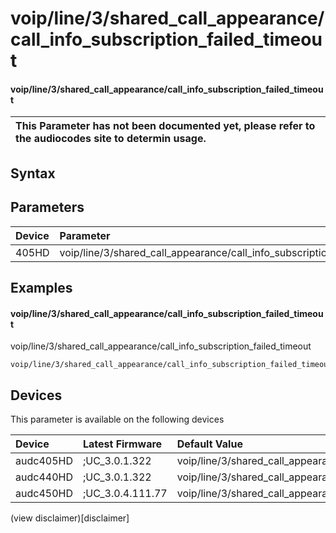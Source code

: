 ﻿---
description: voip/line/3/shared_call_appearance/call_info_subscription_failed_timeout
search: false
---

# voip/line/3/shared_call_appearance/call_info_subscription_failed_timeout

#### voip/line/3/shared_call_appearance/call_info_subscription_failed_timeout


| This Parameter has not been documented yet, please refer to the audiocodes site to determin usage.  | 
| :--- |

## Syntax

## Parameters
|Device|Parameter|value|Description|
|:---|:---|:---|:---|
| 405HD | voip/line/3/shared_call_appearance/call_info_subscription_failed_timeout |  |  |

## Examples
#### voip/line/3/shared_call_appearance/call_info_subscription_failed_timeout

voip/line/3/shared_call_appearance/call_info_subscription_failed_timeout

```
voip/line/3/shared_call_appearance/call_info_subscription_failed_timeout=60
```

## Devices
This parameter is available on the following devices

| Device | Latest Firmware | Default Value |
|:---|:---|:---|
| audc405HD | ;UC_3.0.1.322 | voip/line/3/shared_call_appearance/call_info_subscription_failed_timeout=60 
| audc440HD | ;UC_3.0.1.322 | voip/line/3/shared_call_appearance/call_info_subscription_failed_timeout=60 
| audc450HD | ;UC_3.0.4.111.77 | voip/line/3/shared_call_appearance/call_info_subscription_failed_timeout=60 

(view disclaimer)[disclaimer]
